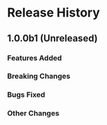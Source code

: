 # Release History

## 1.0.0b1 (Unreleased)

### Features Added

### Breaking Changes

### Bugs Fixed

### Other Changes
